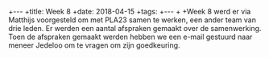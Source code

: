 +---
+title: Week 8
+date: 2018-04-15
+tags:
+---
+
+Week 8 werd er via Matthijs voorgesteld om met PLA23 samen te werken, een ander team van drie leden. Er werden een aantal afspraken gemaakt over de samenwerking. Toen de afspraken gemaakt werden hebben we een e-mail gestuurd naar meneer Jedeloo om te vragen om zijn goedkeuring.
